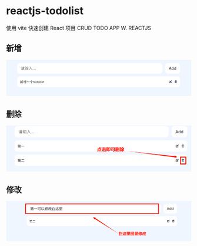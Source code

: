 # reactjs-todolist

使用 vite 快速创建 React 项目
CRUD TODO APP W. REACTJS

## 新增

![alt text](./images/image.png)

## 删除

![alt text](./images/del.png)

## 修改

![alt text](./images/edit.png)
